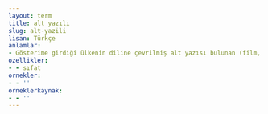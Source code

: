 ```yaml
---
layout: term
title: alt yazılı
slug: alt-yazili
lisan: Türkçe
anlamlar:
- Gösterime girdiği ülkenin diline çevrilmiş alt yazısı bulunan (film, görüntü)
ozellikler:
- - sıfat
ornekler:
- - ''
orneklerkaynak:
- - ''
---
```

